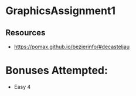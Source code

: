 # GraphicsAssignment1


## Resources
- https://pomax.github.io/bezierinfo/#decasteljau

# Bonuses Attempted:

- Easy 4
